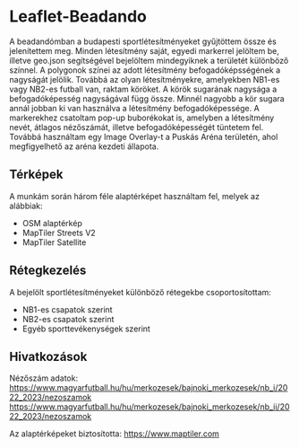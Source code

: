# Leaflet-Beadando

A beadandómban a budapesti sportlétesítményeket gyűjtöttem össze és jelenítettem meg. Minden létesítmény saját, egyedi markerrel jelöltem be, illetve geo.json segítségével bejelöltem mindegyiknek a területét különböző színnel. A polygonok színei az adott létesítmény befogadóképsségének a nagyságát jelölik. Továbbá az olyan létesítményekre, amelyekben NB1-es vagy NB2-es futball van, raktam köröket. A körök sugarának nagysága a befogadóképesség nagyságával függ össze. Minnél nagyobb a kör sugara annál jobban ki van használva a létesítmény befogadóképessége.  A markerekhez csatoltam pop-up buborékokat is, amelyben a létesítmény nevét, átlagos nézőszámát, illetve befogadóképességét tüntetem fel. Továbbá használtam egy Image Overlay-t a Puskás Aréna területén, ahol megfigyelhető az aréna kezdeti állapota.

## Térképek

A munkám során három féle alaptérképet használtam fel, melyek az alábbiak:
- OSM alaptérkép
- MapTiler Streets V2
- MapTiler Satellite

## Rétegkezelés

A bejelölt sportlétesítményeket különböző rétegekbe csoportosítottam:
- NB1-es csapatok szerint
- NB2-es csapatok szerint
- Egyéb sporttevékenységek szerint

## Hivatkozások

Nézőszám adatok:
https://www.magyarfutball.hu/hu/merkozesek/bajnoki_merkozesek/nb_i/2022_2023/nezoszamok
https://www.magyarfutball.hu/hu/merkozesek/bajnoki_merkozesek/nb_ii/2022_2023/nezoszamok

Az alaptérképeket biztosította:
https://www.maptiler.com
